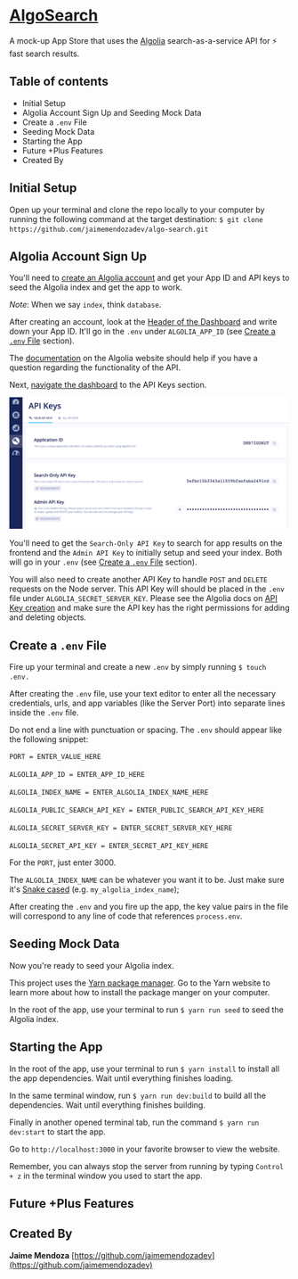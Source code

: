 # [AlgoSearch](https://github.com/jaimemendozadev/algo-search.git)

A mock-up App Store that uses the [Algolia](https://www.algolia.com/) search-as-a-service API for ⚡️ fast search results.


## Table of contents

- Initial Setup
- Algolia Account Sign Up and Seeding Mock Data
- Create a `.env` File
- Seeding Mock Data
- Starting the App
- Future +Plus Features
- Created By

## Initial Setup

Open up your terminal and clone the repo locally to your computer by running the following command at the target destination: `$ git clone https://github.com/jaimemendozadev/algo-search.git`


## Algolia Account Sign Up

You'll need to [create an Algolia account](https://www.algolia.com/users/sign_up) and get your App ID and API keys to seed the Algolia index and get the app to work. 

*Note*: When we say `index`, think `database`.


After creating an account, look at the [Header of the Dashboard](https://www.algolia.com/doc/tutorials/getting-started/getting-started-with-the-dashboard/?language=javascript#dashboard-layout) and write down your App ID. It'll go in the `.env` under `ALGOLIA_APP_ID` (see [Create a `.env` File](#create-a-.env-file) section).

The [documentation](https://www.algolia.com/doc/) on the Algolia website should help if you have a question regarding the functionality of the API.

Next, [navigate the dashboard](https://www.algolia.com/doc/tutorials/getting-started/getting-started-with-the-dashboard/#the-sidebar-menu) to the API Keys section. 

![algolia_dashboard_screenshot](assets/algolia_dashboard_screenshot.png)

You'll need to get the `Search-Only API Key` to search for app results on the frontend and the `Admin API Key` to initially setup and seed your index. Both will go in your `.env` (see [Create a `.env` File](#create-a-.env-file) section). 

You will also need to create another API Key to handle `POST` and `DELETE` requests on the Node server. This API Key will should be placed in the `.env` file under `ALGOLIA_SECRET_SERVER_KEY`. Please see the Algolia docs on [API Key creation](https://www.algolia.com/doc/guides/security/api-keys/#generating-api-keys) and make sure the API key has the right permissions for adding and deleting objects. 


## Create a `.env` File

Fire up your terminal and create a new `.env` by simply running `$ touch .env.`

After creating the `.env` file, use your text editor to enter all the necessary credentials, urls, and app variables (like the Server Port) into separate lines inside the `.env` file. 

Do not end a line with punctuation or spacing. The `.env` should appear like the following snippet:

```
PORT = ENTER_VALUE_HERE

ALGOLIA_APP_ID = ENTER_APP_ID_HERE

ALGOLIA_INDEX_NAME = ENTER_ALGOLIA_INDEX_NAME_HERE

ALGOLIA_PUBLIC_SEARCH_API_KEY = ENTER_PUBLIC_SEARCH_API_KEY_HERE

ALGOLIA_SECRET_SERVER_KEY = ENTER_SECRET_SERVER_KEY_HERE

ALGOLIA_SECRET_API_KEY = ENTER_SECRET_API_KEY_HERE
```

For the `PORT`, just enter 3000. 

The `ALGOLIA_INDEX_NAME` can be whatever you want it to be. Just make sure it's [Snake cased](https://en.wikipedia.org/wiki/Snake_case) (e.g. `my_algolia_index_name`);

After creating the `.env` and you fire up the app, the key value pairs in the file will correspond to any line of code that references `process.env`.


## Seeding Mock Data

Now you're ready to seed your Algolia index.

This project uses the [Yarn package manager](https://yarnpkg.com/en/). Go to the Yarn website to learn more about how to install the package manger on your computer.

In the root of the app, use your terminal to run `$ yarn run seed` to seed the Algolia index.


## Starting the App

In the root of the app, use your terminal to run `$ yarn install` to install all the app dependencies. Wait until everything finishes loading.

In the same terminal window, run `$ yarn run dev:build` to build all the dependencies. Wait until everything finishes building.

Finally in another opened terminal tab, run the command `$ yarn run dev:start` to start the app.

Go to `http://localhost:3000` in your favorite browser to view the website. 

Remember, you can always stop the server from running by typing `Control + z` in the terminal window you used to start the app.


## Future +Plus Features



## Created By

**Jaime Mendoza**
[https://github.com/jaimemendozadev](https://github.com/jaimemendozadev)